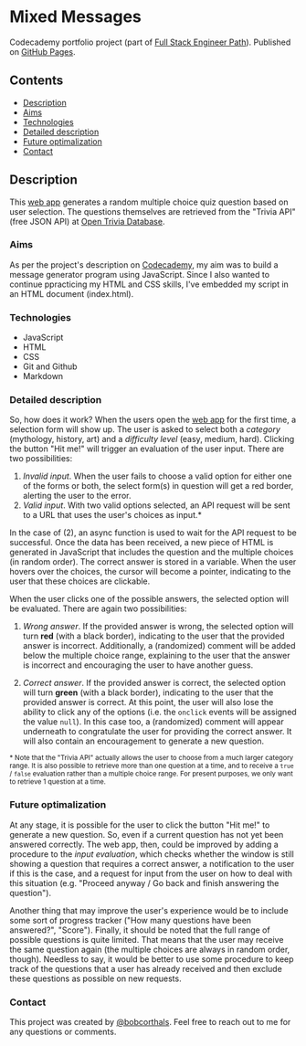 # Mixed Messages

Codecademy portfolio project (part of [Full Stack Engineer Path](https://www.codecademy.com/learn/paths/full-stack-engineer-career-path)). Published on [GitHub Pages](https://bobcorthals.github.io/mixed_messages). 

## Contents

* [Description](#description)
* [Aims](#aims)
* [Technologies](#technologies)
* [Detailed description](#detailed-description)
* [Future optimalization](#future-optimalization)
* [Contact](#contact)

## Description

This [web app](https://bobcorthals.github.io/mixed_messages) generates a random multiple choice quiz question based on user selection. The questions themselves are retrieved from the "Trivia API" (free JSON API) at [Open Trivia Database](https://opentdb.com/api_config.php).

### Aims

As per the project's description on [Codecademy](https://discuss.codecademy.com/t/about-the-portfolio-project-mixed-messages-category/535742), my aim was to build a message generator program using JavaScript. Since I also wanted to continue ppracticing my HTML and CSS skills, I've embedded my script in an HTML document (index.html).

### Technologies

* JavaScript
* HTML
* CSS
* Git and Github
* Markdown

### Detailed description

So, how does it work? When the users open the [web app](https://bobcorthals.github.io/mixed_messages) for the first time, a selection form will show up. The user is asked to select both a *category* (mythology, history, art) and a *difficulty level* (easy, medium, hard). Clicking the button "Hit me!" will trigger an evaluation of the user input. There are two possibilities:
1. *Invalid input*. When the user fails to choose a valid option for either one of the forms or both, the select form(s) in question will get a red border, alerting the user to the error.
2. *Valid input*. With two valid options selected, an API request will be sent to a URL that uses the user's choices as input.*

In the case of (2), an async function is used to wait for the API request to be successful. Once the data has been received, a new piece of HTML is generated in JavaScript that includes the question and the multiple choices (in random order). The correct answer is stored in a variable. When the user hovers over the choices, the cursor will become a pointer, indicating to the user that these choices are clickable.

When the user clicks one of the possible answers, the selected option will be evaluated. There are again two possibilities:

1. *Wrong answer*. If the provided answer is wrong, the selected option will turn **red** (with a black border), indicating to the user that the provided answer is incorrect. Additionally, a (randomized) comment will be added below the multiple choice range, explaining to the user that the answer is incorrect and encouraging the user to have another guess.

2. *Correct answer*. If the provided answer is correct, the selected option will turn **green** (with a black border), indicating to the user that the provided answer is correct. At this point, the user will also lose the ability to click any of the options (i.e. the `onclick` events will be assigned the value `null`). In this case too, a (randomized) comment will appear underneath to congratulate the user for providing the correct answer. It will also contain an encouragement to generate a new question.

<sub>\* Note that the "Trivia API" actually allows the user to choose from a much larger category range. It is also possible to retrieve more than one question at a time, and to receive a `true` / `false` evaluation rather than a multiple choice range. For present purposes, we only want to retrieve 1 question at a time.</sub>

### Future optimalization

At any stage, it is possible for the user to click the button "Hit me!" to generate a new question. So, even if a current question has not yet been answered correctly. The web app, then, could be improved by adding a procedure to the *input evaluation*, which checks whether the window is still showing a question that requires a correct answer, a notification to the user if this is the case, and a request for input from the user on how to deal with this situation (e.g. "Proceed anyway / Go back and finish answering the question").

Another thing that may improve the user's experience would be to include some sort of progress tracker ("How many questions have been answered?", "Score"). Finally, it should be noted that the full range of possible questions is quite limited. That means that the user may receive the same question again (the multiple choices are always in random order, though). Needless to say, it would be better to use some procedure to keep track of the questions that a user has already received and then exclude these questions as possible on new requests.

### Contact

This project was created by [@bobcorthals](https://github.com/bobcorthals). Feel free to reach out to me for any questions or comments.
